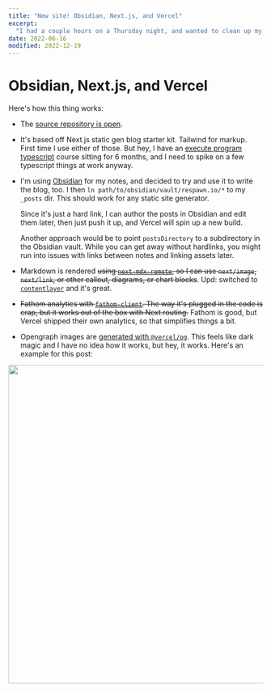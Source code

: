 ```yaml
---
title: "New site! Obsidian, Next.js, and Vercel"
excerpt:
  "I had a couple hours on a Thursday night, and wanted to clean up my website."
date: 2022-06-16
modified: 2022-12-19
---
```


# Obsidian, Next.js, and Vercel

Here's how this thing works:

- The [source repository is open](https://github.com/natikgadzhi/respawn-io).
- It's based off Next.js static gen blog starter kit. Tailwind for markup. First time I use either of those. But hey, I have an [execute program typescript](https://www.executeprogram.com/courses/typescript) course sitting for 6 months, and I need to spike on a few typescript things at work anyway.
- I'm using [Obsidian](https://obsidian.md/) for my notes, and decided to try and use it to write the blog, too. I then `ln path/to/obsidian/vault/respawn.io/*` to my `_posts` dir. This should work for any static site generator.

  Since it's just a hard link, I can author the posts in Obsidian and edit them later, then just push it up, and Vercel will spin up a new build.

  Another approach would be to point `postsDirectory` to a subdirectory in the Obsidian vault. While you can get away without hardlinks, you might run into issues with links between notes and linking assets later.

- Markdown is rendered ~~using [`next-mdx-remote`](https://github.com/hashicorp/next-mdx-remote), so I can use `next/image`, `next/link`, or other callout, diagrams, or chart blocks~~. Upd: switched to [`contentlayer`](https://www.contentlayer.dev/) and it's great.
- ~~Fathom analytics with [`fathom-client`](https://github.com/derrickreimer/fathom-client). The way it's plugged in the code is crap, but it works out of the box with Next routing.~~ Fathom is good, but Vercel shipped their own analytics, so that simplifies things a bit.
- Opengraph images are [generated with `@vercel/og`](https://github.com/natikgadzhi/respawn-io/commit/ab9ee315b62c094da27cb4e5cc7226d042fb2b19). This feels like dark magic and I have no idea how it works, but hey, it works. Here's an example for this post:

<img src="/posts/hello-world/og-image.png" width="1200" height="630" />
